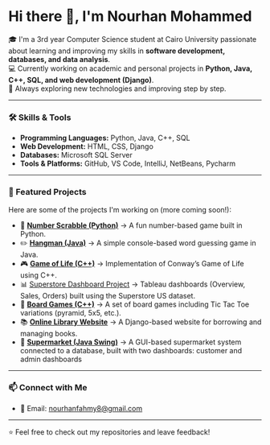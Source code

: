 # Hi there 👋, I'm Nourhan Mohammed

🎓 I'm a 3rd year Computer Science student at Cairo University passionate about learning and improving my skills in **software development, databases, and data analysis**.  
💻 Currently working on academic and personal projects in **Python, Java, C++, SQL, and web development (Django)**.  
🌱 Always exploring new technologies and improving step by step.  

---

### 🛠️ Skills & Tools
- **Programming Languages:** Python, Java, C++, SQL  
- **Web Development:** HTML, CSS, Django  
- **Databases:** Microsoft SQL Server  
- **Tools & Platforms:** GitHub, VS Code, IntelliJ, NetBeans, Pycharm

---

### 📌 Featured Projects
Here are some of the projects I'm working on (more coming soon!):  

- 🔢 [**Number Scrabble (Python)**](https://github.com/Nourhanfahmy8/Number-Scrabble) → A fun number-based game built in Python.  
- ✏️ [**Hangman (Java)**](https://github.com/Nourhanfahmy8/Hang_Man_Game) → A simple console-based word guessing game in Java.  
- 🎮 [**Game of Life (C++)**](https://github.com/Nourhanfahmy8/Gameoflife) → Implementation of Conway’s Game of Life using C++.
- 📊 [Superstore Dashboard Project](https://github.com/Nourhanfahmy8/SuperStore_dashboard_Project) → Tableau dashboards (Overview, Sales, Orders) built using the Superstore US dataset.  
- 🎲 [**Board Games (C++)**](https://github.com/Nourhanfahmy8/Board_Games) → A set of board games including Tic Tac Toe variations (pyramid, 5x5, etc.).  
- 📚 [**Online Library Website**](https://github.com/MennaMohy/OnlineLibraryWebsite) → A Django-based website for borrowing and managing books.  
- 🛒 [**Supermarket (Java Swing)**](https://github.com/Shahd132/SupermarketProjectLV) → A GUI-based supermarket system connected to a database, built with two                 dashboards: customer and admin dashboards

---

### 📫 Connect with Me
- 📧 Email: nourhanfahmy8@gmail.com  

---

⭐️ Feel free to check out my repositories and leave feedback!  

